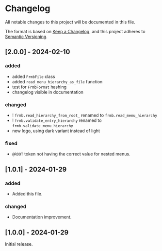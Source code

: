 # Changelog

All notable changes to this project will be documented in this file.

The format is based on [Keep a Changelog](https://keepachangelog.com/en/1.0.0/),
and this project adheres to [Semantic Versioning](https://semver.org/spec/v2.0.0.html).

## [2.0.0] - 2024-02-10

### added

- added `FrmbFile` class
- added `read_menu_hierarchy_as_file` function
- test for `FrmbFormat` hashing 
- changelog visible in documentation

### changed

- ! `frmb.read_hierarchy_from_root_` renamed to `frmb.read_menu_hierarchy`
- ! `frmb.validate_entry_hierarchy` renamed to `frmb.validate_menu_hierarchy`
- new logo, using dark variant instead of light

### fixed

- `@ROOT` token not having the correct value for nested menus.

## [1.0.1] - 2024-01-29

### added

- Added this file.

### changed

- Documentation improvement.

## [1.0.0] - 2024-01-29

Initial release.